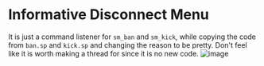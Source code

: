 # Informative Disconnect Menu
It is just a command listener for `sm_ban` and `sm_kick`, while copying the code from `ban.sp` and `kick.sp` and changing the reason to be pretty. Don't feel like it is worth making a thread for since it is no new code.
![image](https://puu.sh/zErR3/35f5239464.png)
